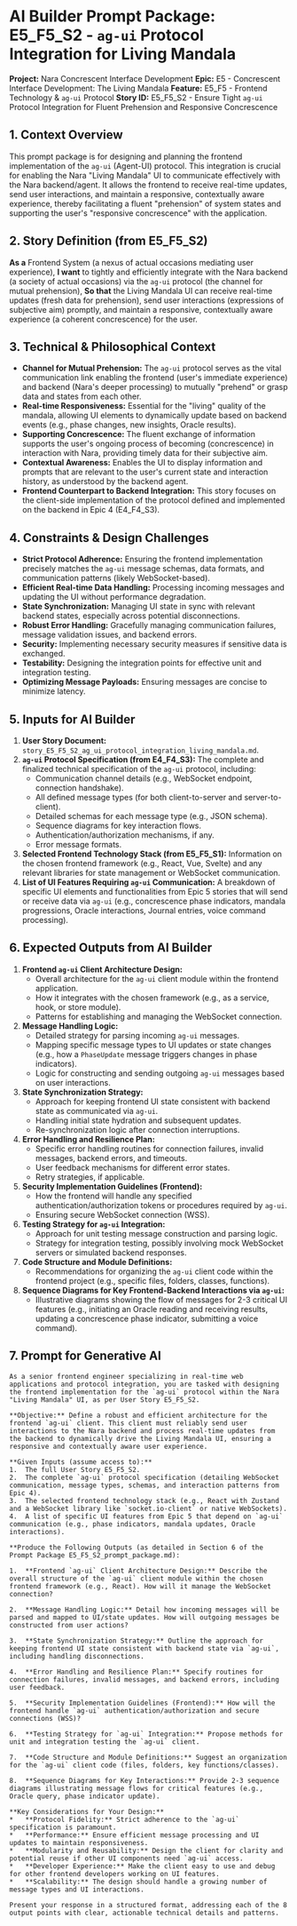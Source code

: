 # AI Builder Prompt Package: E5_F5_S2 - `ag-ui` Protocol Integration for Living Mandala

**Project:** Nara Concrescent Interface Development
**Epic:** E5 - Concrescent Interface Development: The Living Mandala
**Feature:** E5_F5 - Frontend Technology & `ag-ui` Protocol
**Story ID:** E5_F5_S2 - Ensure Tight `ag-ui` Protocol Integration for Fluent Prehension and Responsive Concrescence

## 1. Context Overview

This prompt package is for designing and planning the frontend implementation of the `ag-ui` (Agent-UI) protocol. This integration is crucial for enabling the Nara "Living Mandala" UI to communicate effectively with the Nara backend/agent. It allows the frontend to receive real-time updates, send user interactions, and maintain a responsive, contextually aware experience, thereby facilitating a fluent "prehension" of system states and supporting the user's "responsive concrescence" with the application.

## 2. Story Definition (from E5_F5_S2)

**As a** Frontend System (a nexus of actual occasions mediating user experience),
**I want** to tightly and efficiently integrate with the Nara backend (a society of actual occasions) via the `ag-ui` protocol (the channel for mutual prehension),
**So that** the Living Mandala UI can receive real-time updates (fresh data for prehension), send user interactions (expressions of subjective aim) promptly, and maintain a responsive, contextually aware experience (a coherent concrescence) for the user.

## 3. Technical & Philosophical Context

*   **Channel for Mutual Prehension:** The `ag-ui` protocol serves as the vital communication link enabling the frontend (user's immediate experience) and backend (Nara's deeper processing) to mutually "prehend" or grasp data and states from each other.
*   **Real-time Responsiveness:** Essential for the "living" quality of the mandala, allowing UI elements to dynamically update based on backend events (e.g., phase changes, new insights, Oracle results).
*   **Supporting Concrescence:** The fluent exchange of information supports the user's ongoing process of becoming (concrescence) in interaction with Nara, providing timely data for their subjective aim.
*   **Contextual Awareness:** Enables the UI to display information and prompts that are relevant to the user's current state and interaction history, as understood by the backend agent.
*   **Frontend Counterpart to Backend Integration:** This story focuses on the client-side implementation of the protocol defined and implemented on the backend in Epic 4 (E4_F4_S3).

## 4. Constraints & Design Challenges

*   **Strict Protocol Adherence:** Ensuring the frontend implementation precisely matches the `ag-ui` message schemas, data formats, and communication patterns (likely WebSocket-based).
*   **Efficient Real-time Data Handling:** Processing incoming messages and updating the UI without performance degradation.
*   **State Synchronization:** Managing UI state in sync with relevant backend states, especially across potential disconnections.
*   **Robust Error Handling:** Gracefully managing communication failures, message validation issues, and backend errors.
*   **Security:** Implementing necessary security measures if sensitive data is exchanged.
*   **Testability:** Designing the integration points for effective unit and integration testing.
*   **Optimizing Message Payloads:** Ensuring messages are concise to minimize latency.

## 5. Inputs for AI Builder

1.  **User Story Document:** `story_E5_F5_S2_ag_ui_protocol_integration_living_mandala.md`.
2.  **`ag-ui` Protocol Specification (from E4_F4_S3):** The complete and finalized technical specification of the `ag-ui` protocol, including:
    *   Communication channel details (e.g., WebSocket endpoint, connection handshake).
    *   All defined message types (for both client-to-server and server-to-client).
    *   Detailed schemas for each message type (e.g., JSON schema).
    *   Sequence diagrams for key interaction flows.
    *   Authentication/authorization mechanisms, if any.
    *   Error message formats.
3.  **Selected Frontend Technology Stack (from E5_F5_S1):** Information on the chosen frontend framework (e.g., React, Vue, Svelte) and any relevant libraries for state management or WebSocket communication.
4.  **List of UI Features Requiring `ag-ui` Communication:** A breakdown of specific UI elements and functionalities from Epic 5 stories that will send or receive data via `ag-ui` (e.g., concrescence phase indicators, mandala progressions, Oracle interactions, Journal entries, voice command processing).

## 6. Expected Outputs from AI Builder

1.  **Frontend `ag-ui` Client Architecture Design:**
    *   Overall architecture for the `ag-ui` client module within the frontend application.
    *   How it integrates with the chosen framework (e.g., as a service, hook, or store module).
    *   Patterns for establishing and managing the WebSocket connection.
2.  **Message Handling Logic:**
    *   Detailed strategy for parsing incoming `ag-ui` messages.
    *   Mapping specific message types to UI updates or state changes (e.g., how a `PhaseUpdate` message triggers changes in phase indicators).
    *   Logic for constructing and sending outgoing `ag-ui` messages based on user interactions.
3.  **State Synchronization Strategy:**
    *   Approach for keeping frontend UI state consistent with backend state as communicated via `ag-ui`.
    *   Handling initial state hydration and subsequent updates.
    *   Re-synchronization logic after connection interruptions.
4.  **Error Handling and Resilience Plan:**
    *   Specific error handling routines for connection failures, invalid messages, backend errors, and timeouts.
    *   User feedback mechanisms for different error states.
    *   Retry strategies, if applicable.
5.  **Security Implementation Guidelines (Frontend):**
    *   How the frontend will handle any specified authentication/authorization tokens or procedures required by `ag-ui`.
    *   Ensuring secure WebSocket connection (WSS).
6.  **Testing Strategy for `ag-ui` Integration:**
    *   Approach for unit testing message construction and parsing logic.
    *   Strategy for integration testing, possibly involving mock WebSocket servers or simulated backend responses.
7.  **Code Structure and Module Definitions:**
    *   Recommendations for organizing the `ag-ui` client code within the frontend project (e.g., specific files, folders, classes, functions).
8.  **Sequence Diagrams for Key Frontend-Backend Interactions via `ag-ui`:**
    *   Illustrative diagrams showing the flow of messages for 2-3 critical UI features (e.g., initiating an Oracle reading and receiving results, updating a concrescence phase indicator, submitting a voice command).

## 7. Prompt for Generative AI

```
As a senior frontend engineer specializing in real-time web applications and protocol integration, you are tasked with designing the frontend implementation for the `ag-ui` protocol within the Nara "Living Mandala" UI, as per User Story E5_F5_S2.

**Objective:** Define a robust and efficient architecture for the frontend `ag-ui` client. This client must reliably send user interactions to the Nara backend and process real-time updates from the backend to dynamically drive the Living Mandala UI, ensuring a responsive and contextually aware user experience.

**Given Inputs (assume access to):**
1.  The full User Story E5_F5_S2.
2.  The complete `ag-ui` protocol specification (detailing WebSocket communication, message types, schemas, and interaction patterns from Epic 4).
3.  The selected frontend technology stack (e.g., React with Zustand and a WebSocket library like `socket.io-client` or native WebSockets).
4.  A list of specific UI features from Epic 5 that depend on `ag-ui` communication (e.g., phase indicators, mandala updates, Oracle interactions).

**Produce the Following Outputs (as detailed in Section 6 of the Prompt Package E5_F5_S2_prompt_package.md):

1.  **Frontend `ag-ui` Client Architecture Design:** Describe the overall structure of the `ag-ui` client module within the chosen frontend framework (e.g., React). How will it manage the WebSocket connection?

2.  **Message Handling Logic:** Detail how incoming messages will be parsed and mapped to UI/state updates. How will outgoing messages be constructed from user actions?

3.  **State Synchronization Strategy:** Outline the approach for keeping frontend UI state consistent with backend state via `ag-ui`, including handling disconnections.

4.  **Error Handling and Resilience Plan:** Specify routines for connection failures, invalid messages, and backend errors, including user feedback.

5.  **Security Implementation Guidelines (Frontend):** How will the frontend handle `ag-ui` authentication/authorization and secure connections (WSS)?

6.  **Testing Strategy for `ag-ui` Integration:** Propose methods for unit and integration testing the `ag-ui` client.

7.  **Code Structure and Module Definitions:** Suggest an organization for the `ag-ui` client code (files, folders, key functions/classes).

8.  **Sequence Diagrams for Key Interactions:** Provide 2-3 sequence diagrams illustrating message flows for critical features (e.g., Oracle query, phase indicator update).

**Key Considerations for Your Design:**
*   **Protocol Fidelity:** Strict adherence to the `ag-ui` specification is paramount.
*   **Performance:** Ensure efficient message processing and UI updates to maintain responsiveness.
*   **Modularity and Reusability:** Design the client for clarity and potential reuse if other UI components need `ag-ui` access.
*   **Developer Experience:** Make the client easy to use and debug for other frontend developers working on UI features.
*   **Scalability:** The design should handle a growing number of message types and UI interactions.

Present your response in a structured format, addressing each of the 8 output points with clear, actionable technical details and patterns.
```